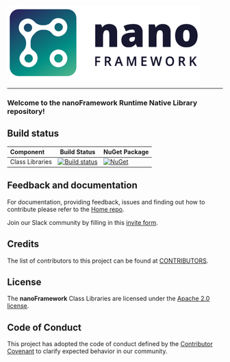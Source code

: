 ![nanoFramework logo](https://github.com/nanoframework/Home/blob/master/resources/logo/nanoFramework-repo-logo.png)

-----

### Welcome to the **nanoFramework** Runtime Native Library repository!


## Build status

| Component | Build Status | NuGet Package |
|:-|---|---|
| Class Libraries | [![Build status](https://ci.appveyor.com/api/projects/status/terbqvfdlw8po3cm?svg=true)](https://ci.appveyor.com/project/nfbot/nf-class-libraries) |  [![NuGet](https://img.shields.io/nuget/dt/nanoFramework.Runtime.Native.svg)]() |


## Feedback and documentation

For documentation, providing feedback, issues and finding out how to contribute please refer to the [Home repo](https://github.com/nanoframework/Home).

Join our Slack community by filling in this [invite form](https://nanoframework.wordpress.com/slack-invite-form/).


## Credits

The list of contributors to this project can be found at [CONTRIBUTORS](https://github.com/nanoframework/Home/blob/master/CONTRIBUTORS.md).


## License

The **nanoFramework** Class Libraries are licensed under the [Apache 2.0 license](http://www.apache.org/licenses/LICENSE-2.0).


## Code of Conduct
This project has adopted the code of conduct defined by the [Contributor Covenant](http://contributor-covenant.org/)
to clarify expected behavior in our community.
